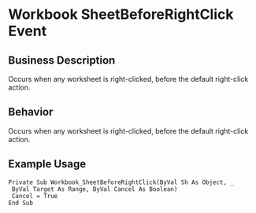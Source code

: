 # Workbook SheetBeforeRightClick Event

## Business Description
Occurs when any worksheet is right-clicked, before the default right-click action.

## Behavior
Occurs when any worksheet is right-clicked, before the default right-click action.

## Example Usage
```vba
Private Sub Workbook_SheetBeforeRightClick(ByVal Sh As Object, _ 
 ByVal Target As Range, ByVal Cancel As Boolean) 
 Cancel = True 
End Sub
```